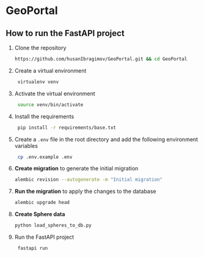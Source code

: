 # GeoPortal

## __How to run the FastAPI project__

1. Clone the repository
   ```bash
   https://github.com/husanIbragimov/GeoPortal.git && cd GeoPortal
   ```
2. Create a virtual environment
   ```bash
    virtualenv venv
    ```
3. Activate the virtual environment
    ```bash
     source venv/bin/activate
     ```
4. Install the requirements
   ```bash
    pip install -r requirements/base.txt
    ```
5. Create a `.env` file in the root directory and add the following environment variables
   ```bash
    cp .env.example .env
    ```
6. **Create migration** to generate the initial migration
   ```bash
   alembic revision --autogenerate -m "Initial migration"
   ```   

7. **Run the migration** to apply the changes to the database
   ```bash
   alembic upgrade head
   ```

8. **Create Sphere data**
    ```bash
    python load_spheres_to_db.py
    ```

9. Run the FastAPI project
    ```bash
     fastapi run
     ```